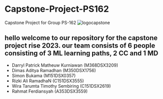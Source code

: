 # Capstone-Project-PS162
Capstone Project for Group PS-162
![logocapstone](https://github.com/dimasramadhan29/Capstone-Project-PS162/assets/79414122/80019eb4-80e9-47cd-b57b-b6a650447cd3)

## hello welcome to our repository for the capstone project rise 2023. our team consists of 6 people consisting of 3 ML learning paths, 2 CC and 1 MD

- Darryl Patrick Matheuw Kurniawan (M368DSX3209)
- Dimas Aditya Ramadhan (M350DSX1756)
- Simon Bukama (M151DSX0357)    
- Rizki Ali RamadhaN (C151DSX3555)  
- Wira Tarumta Timothy Sembiring (C151DSX2619)  
- Rahmat Ferdiansyah (A353DSX3559) 

